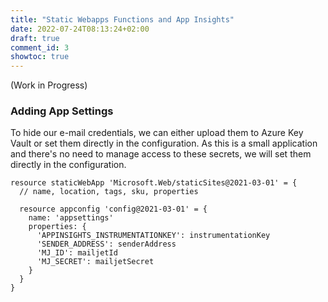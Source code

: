 ```yaml
---
title: "Static Webapps Functions and App Insights"
date: 2022-07-24T08:13:24+02:00
draft: true
comment_id: 3
showtoc: true
---
```


(Work in Progress)

### Adding App Settings
To hide our e-mail credentials, we can either upload them to Azure Key Vault or set them directly in the configuration. As this is a small application and there's no need to manage access to these secrets, we will set them directly in the configuration.

```Bicep
resource staticWebApp 'Microsoft.Web/staticSites@2021-03-01' = {
  // name, location, tags, sku, properties

  resource appconfig 'config@2021-03-01' = {
    name: 'appsettings'
    properties: {
      'APPINSIGHTS_INSTRUMENTATIONKEY': instrumentationKey
      'SENDER_ADDRESS': senderAddress
      'MJ_ID': mailjetId
      'MJ_SECRET': mailjetSecret
    }
  }
}
```